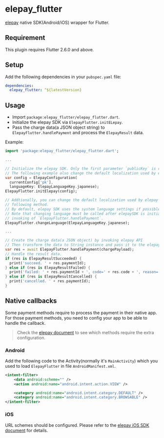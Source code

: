 # elepay_flutter

[elepay](https://elepay.io/) native SDK(Android/iOS) wrapper for Flutter.

## Requirement

This plugin requires Flutter 2.6.0 and above.

## Setup

Add the following dependencies in your `pubspec.yaml` file:

```yaml
dependencies:
  elepay_flutter: ^${latestVersion}
```

## Usage

* Import `package:elepay_flutter/elepay_flutter.dart`.
* Initialize the elepay SDK via `ElepayFlutter.initELepay`.
* Pass the charge data(a JSON object string) to `ElepayFlutter.handlePayment` and process the `ElepayResult` data.

Example:

```dart
import 'package:elepay_flutter/elepay_flutter.dart';

...

// Initialize the elepay SDK. Only the first parameter `publicKey` is required.
// The following example also change the default localization used by elepay SDK UI to `japanese`.
var config = ElepayConfiguration(
  currentConfig['pk'],
  languageKey: ElepayLanguageKey.japanese);
ElepayFlutter.initElepay(config);

// Addtionally, you can change the default localization used by elepay SDK UI by calling the
// following method.
// By default, elepay SDK uses the system language settings if possible, and fallbacks to English.
// Note that changing language must be called after elepaySDK is initialized and before the
// invoking of `ElepayFlutter.handlePayment`.
ElepayFlutter.changeLanguage(ElepayLanguageKey.japanese);

...

// Create the charge data(a JSON object) by invoking elepay API
// Then transform the data to String instance and pass it to the elepay SDK to processing payment.
var res = await ElepayFlutter.handlePayment(chargePayload);
// Handle the result data.
if (res is ElepayResultSucceeded) {
  print('succeed. ' + res.paymentId);
} else if (res is ElepayResultFailed) {
  print('failed: ' + res.paymentId + ', code=' + res.code + ', reason=' + res.reason + ', message=' + res.message);
} else if (res is ElepayResultCancelled) {
  print('cancelled. ' + res.paymentId);
}
```

## Native callbacks

Some payment methods require to process the payment in their native app. For those payment methods, you need to config your app to be able to handle the callback.
> Check the [elepay document](https://developer.elepay.io/docs/%E6%A6%82%E8%A6%81) to see which methods require the extra configuration.

### Android

Add the following code to the Activity(normally it's `MainActivity`) which you used to load `ElepayFlutter` in file `AndroidManifest.xml`.

```xml
<intent-filter>
    <data android:scheme="" />
    <action android:name="android.intent.action.VIEW" />

    <category android:name="android.intent.category.DEFAULT" />
    <category android:name="android.intent.category.BROWSABLE" />
</intent-filter>
```

### iOS

URL schemes should be configured. Please refer to the [elepay iOS SDK document](https://developer.elepay.io/docs/ios-sdk#1-url-scheme-%E3%81%AE%E8%BF%BD%E5%8A%A0) for details.

